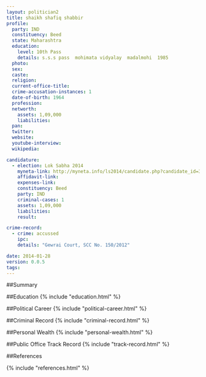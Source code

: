 ```yaml
---
layout: politician2
title: shaikh shafiq shabbir
profile: 
  party: IND
  constituency: Beed
  state: Maharashtra
  education: 
    level: 10th Pass
    details: s.s.s pass  mohimata vidyalay  madalmohi  1985
  photo: 
  sex: 
  caste: 
  religion: 
  current-office-title: 
  crime-accusation-instances: 1
  date-of-birth: 1964
  profession: 
  networth: 
    assets: 1,09,000
    liabilities: 
  pan: 
  twitter: 
  website: 
  youtube-interview: 
  wikipedia: 

candidature: 
  - election: Lok Sabha 2014
    myneta-link: http://myneta.info/ls2014/candidate.php?candidate_id=3884
    affidavit-link: 
    expenses-link: 
    constituency: Beed 
    party: IND
    criminal-cases: 1
    assets: 1,09,000
    liabilities: 
    result:  

crime-record: 
  - crime: accussed
    ipc: 
    details: "Gewrai Court, SCC No. 150/2012" 

date: 2014-01-28
version: 0.0.5
tags: 
---
```

##Summary


##Education
{% include "education.html" %}


##Political Career
{% include "political-career.html" %}


##Criminal Record
{% include "criminal-record.html" %}


##Personal Wealth
{% include "personal-wealth.html" %}


##Public Office Track Record
{% include "track-record.html" %}


##References


{% include "references.html" %}